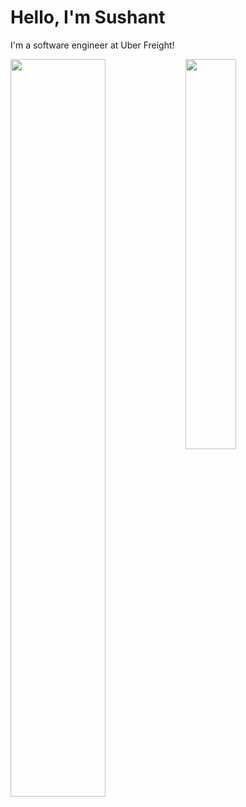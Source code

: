 # Hello, I'm Sushant
I'm a software engineer at Uber Freight!

<div>
<img src="https://github-readme-stats.vercel.app/api?username=anti-mony&count_private=true&show_icons=true&theme=tokyonight&hide=stars" align="left" width='55%'>
<img src="https://github-readme-stats.vercel.app/api/top-langs/?username=anti-mony&layout=compact&theme=tokyonight&hide=html&langs_count=7" align="left" width='40%'>
</div>
